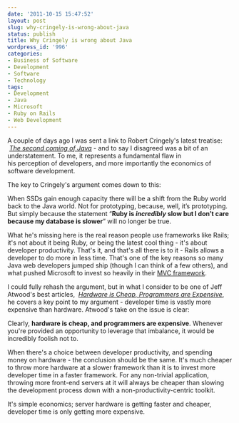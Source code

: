 ```yaml
---
date: '2011-10-15 15:47:52'
layout: post
slug: why-cringely-is-wrong-about-java
status: publish
title: Why Cringely is wrong about Java
wordpress_id: '996'
categories:
- Business of Software
- Development
- Software
- Technology
tags:
- Development
- Java
- Microsoft
- Ruby on Rails
- Web Development
---
```


A couple of days ago I was sent a link to Robert Cringely's latest treatise:  _[The second coming of Java](http://www.cringely.com/2011/10/the-second-coming-of-java/)_ - and to say I disagreed was a bit of an understatement. To me, it represents a fundamental flaw in his perception of developers, and more importantly the economics of software development.

The key to Cringely's argument comes down to this:


When SSDs gain enough capacity there will be a shift from the Ruby world back to the Java world. Not for prototyping, because, well, it’s prototyping. But simply because the statement “**Ruby is _incredibly_ slow but I don’t care because my database is slower**” will no longer be true.


What he's missing here is the real reason people use frameworks like Rails; it's not about it being Ruby, or being the latest cool thing - it's about developer productivity. That's it, and that's all there is to it - Rails allows a developer to do more in less time. That's one of the key reasons so many Java web developers jumped ship (though I can think of a few others), and what pushed Microsoft to invest so heavily in their [MVC framework](http://www.asp.net/mvc).

I could fully rehash the argument, but in what I consider to be one of Jeff Atwood's best articles,  _[Hardware is Cheap, Programmers are Expensive](http://www.codinghorror.com/blog/2008/12/hardware-is-cheap-programmers-are-expensive.html)_, he covers a key point to my argument - developer time is vastly more expensive than hardware. Atwood's take on the issue is clear:


Clearly, **hardware is cheap, and programmers are expensive**. Whenever you're provided an opportunity to leverage that imbalance, it would be incredibly foolish not to.


When there's a choice between developer productivity, and spending money on hardware - the conclusion should be the same. It's much cheaper to throw more hardware at a slower framework than it is to invest more developer time in a faster framework. For any non-trivial application, throwing more front-end servers at it will always be cheaper than slowing the development process down with a non-productivity-centric toolkit.

It's simple economics; server hardware is getting faster and cheaper, developer time is only getting more expensive.
